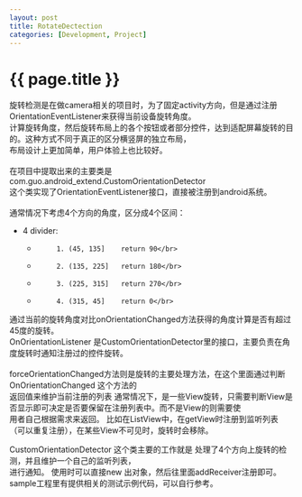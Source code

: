 ```yaml
---
layout: post
title: RotateDectection
categories: [Development, Project]
---
```


{{ page.title }}
================

旋转检测是在做camera相关的项目时，为了固定activity方向，但是通过注册OrientationEventListener来获得当前设备旋转角度。</br>
计算旋转角度，然后旋转布局上的各个按钮或者部分控件，达到适配屏幕旋转的目的。这种方式不同于真正的区分横竖屏的独立布局，</br>
布局设计上更加简单，用户体验上也比较好。</br>
</br>
在项目中提取出来的主要类是 com.guo.android_extend.CustomOrientationDetector</br>
这个类实现了OrientationEventListener接口，直接被注册到android系统。</br>
</br>
通常情况下考虑4个方向的角度，区分成4个区间：</br>
   * 4 divider:  </br>
	 * 			1. (45, 135]	return 90</br>
	 * 			2. (135, 225]	return 180</br>
	 * 			3. (225, 315]	return 270</br>
	 * 			4. (315, 45]	return 0</br>
通过当前的旋转角度对比onOrientationChanged方法获得的角度计算是否有超过45度的旋转。 </br>
OnOrientationListener 是CustomOrientationDetector里的接口，主要负责在角度旋转时通知注册过的控件旋转。</br>
</br>
forceOrientationChanged方法则是旋转的主要处理方法，在这个里面通过判断 OnOrientationChanged 这个方法的</br>返回值来维护当前注册的列表
通常情况下，是一些View旋转，只需要判断View是否显示即可决定是否要保留在注册列表中。而不是View的则需要使</br>用者自己根据需求来返回。
比如在ListView中，在getView时注册到监听列表（可以重复注册），在某些View不可见时，旋转时会移除。</br>

CustomOrientationDetector 这个类主要的工作就是 处理了4个方向上旋转的检测，并且维护一个自己的监听列表，</br>进行通知。
使用时可以直接new 出对象，然后往里面addReceiver注册即可。</br>
sample工程里有提供相关的测试示例代码，可以自行参考。
